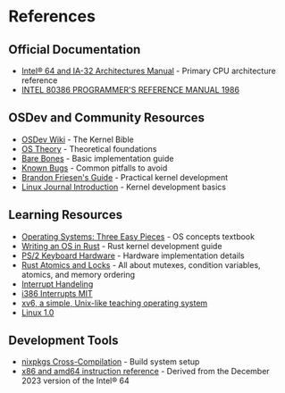 # References

## Official Documentation

- [Intel® 64 and IA-32 Architectures Manual](https://www.intel.com/content/www/us/en/architecture-and-technology/64-ia-32-architectures-software-developer-vol-3a-part-1-manual.html) - Primary CPU architecture reference
- [INTEL 80386 PROGRAMMER'S REFERENCE MANUAL 1986](https://pdos.csail.mit.edu/6.828/2018/readings/i386.pdf)

## OSDev and Community Resources

- [OSDev Wiki](https://wiki.osdev.org/Main_Page) - The Kernel Bible
- [OS Theory](https://wiki.osdev.org/Category:OS_theory) - Theoretical foundations
- [Bare Bones](https://wiki.osdev.org/Bare_Bones) - Basic implementation guide
- [Known Bugs](https://wiki.osdev.org/James_Molloy's_Tutorial_Known_Bugs) - Common pitfalls to avoid
- [Brandon Friesen's Guide](http://www.osdever.net/bkerndev/Docs/intro.htm) - Practical kernel development
- [Linux Journal Introduction](https://www.linuxjournal.com/content/what-does-it-take-make-kernel-0) - Kernel development basics

## Learning Resources

- [Operating Systems: Three Easy Pieces](https://pages.cs.wisc.edu/~remzi/OSTEP/) - OS concepts textbook
- [Writing an OS in Rust](https://os.phil-opp.com/) - Rust kernel development guide
- [PS/2 Keyboard Hardware](https://www.youtube.com/watch?v=7aXbh9VUB3U) - Hardware implementation details
- [Rust Atomics and Locks](https://marabos.nl/atomics/) - All about mutexes, condition variables, atomics, and memory ordering
- [Interrupt Handeling](https://baponkar.github.io/Osdev-Notes/02_Architecture/05_InterruptHandling.html)
- [i386 Interrupts MIT](https://pdos.csail.mit.edu/6.828/2018/readings/i386/c09.htm)
- [xv6, a simple, Unix-like teaching operating system](https://pdos.csail.mit.edu/6.828/2018/xv6/book-rev10.pdf)
- [Linux 1.0](https://elixir.bootlin.com/linux/1.0/source)

## Development Tools

- [nixpkgs Cross-Compilation](https://nix.dev/tutorials/cross-compilation.html) - Build system setup
- [x86 and amd64 instruction reference](https://www.felixcloutier.com/x86/) - Derived from the December 2023 version of the Intel® 64
